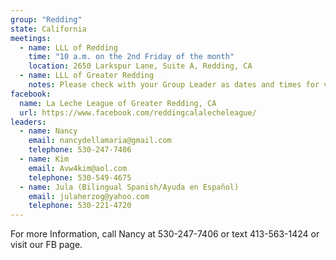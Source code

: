 ```yaml
---
group: "Redding"
state: California
meetings:
  - name: LLL of Redding
    time: "10 a.m. on the 2nd Friday of the month"
    location: 2650 Larkspur Lane, Suite A, Redding, CA
  - name: LLL of Greater Redding
    notes: Please check with your Group Leader as dates and times for virtual meetings may change.
facebook: 
  name: La Leche League of Greater Redding, CA
  url: https://www.facebook.com/reddingcalalecheleague/
leaders:
  - name: Nancy 
    email: nancydellamaria@gmail.com
    telephone: 530-247-7406
  - name: Kim 
    email: Avw4kim@aol.com
    telephone: 530-549-4675
  - name: Jula (Bilingual Spanish/Ayuda en Español)
    email: julaherzog@yahoo.com
    telephone: 530-221-4720
---
```

For more Information, call Nancy at 530-247-7406 or text 413-563-1424 or visit our FB page.
